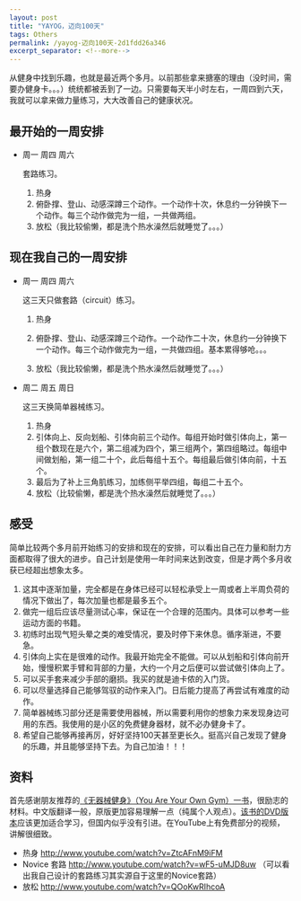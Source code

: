 ```yaml
---
layout: post
title: "YAYOG，迈向100天"
tags: Others
permalink: /yayog-迈向100天-2d1fdd26a346
excerpt_separator: <!--more-->
---
```

从健身中找到乐趣，也就是最近两个多月。以前那些拿来搪塞的理由（没时间，需要办健身卡。。。）统统都被丢到了一边。只需要每天半小时左右，一周四到六天，我就可以拿来做力量练习，大大改善自己的健康状况。
<!--more-->

## 最开始的一周安排

* 周一 周四 周六

  套路练习。

  1. 热身
  1. 俯卧撑、登山、动感深蹲三个动作。一个动作十次，休息约一分钟换下一个动作。每三个动作做完为一组，一共做两组。
  1. 放松（我比较偷懒，都是洗个热水澡然后就睡觉了。。。）

## 现在我自己的一周安排

* 周一 周四 周六

  这三天只做套路（circuit）练习。

  1. 热身

  1. 俯卧撑、登山、动感深蹲三个动作。一个动作二十次，休息约一分钟换下一个动作。每三个动作做完为一组，一共做四组。基本累得够呛。。。

  1. 放松（我比较偷懒，都是洗个热水澡然后就睡觉了。。。）

* 周二 周五 周日

  这三天换简单器械练习。

  1. 热身
  1. 引体向上、反向划船、引体向前三个动作。每组开始时做引体向上，第一组个数现在是六个，第二组减为四个，第三组两个，第四组略过。每组中间做划船，第一组二十个，此后每组十五个。每组最后做引体向前，十五个。
  1. 最后为了补上三角肌练习，加练侧平举四组，每组二十五个。
  1. 放松（比较偷懒，都是洗个热水澡然后就睡觉了。。。）

## 感受

简单比较两个多月前开始练习的安排和现在的安排，可以看出自己在力量和耐力方面都取得了很大的进步。自己计划是使用一年时间来达到改变，但是才两个多月收获已经超出想象太多。

1. 这其中逐渐加量，完全都是在身体已经可以轻松承受上一周或者上半周负荷的情况下做出了，每次加量也都是最多五个。
1. 做完一组后应该尽量测试心率，保证在一个合理的范围内。具体可以参考一些运动方面的书籍。
1. 初练时出现气短头晕之类的难受情况，要及时停下来休息。循序渐进，不要急。
1. 引体向上实在是很难的动作。我最开始完全不能做。可以从划船和引体向前开始，慢慢积累手臂和背部的力量，大约一个月之后便可以尝试做引体向上了。
1. 可以买手套来减少手部的磨损。我买的就是迪卡侬的入门货。
1. 可以尽量选择自己能够驾驭的动作来入门。日后能力提高了再尝试有难度的动作。
1. 简单器械练习部分还是需要使用器械，所以需要利用你的想象力来发现身边可用的东西。我使用的是小区的免费健身器材，就不必办健身卡了。
1. 希望自己能够再接再厉，好好坚持100天甚至更长久。挺高兴自己发现了健身的乐趣，并且能够坚持下去。为自己加油！！！

## 资料

首先感谢朋友推荐的[《无器械健身》（You Are Your Own Gym）一书](http://book.douban.com/subject/11608712/)，很励志的材料。中文版翻译一般，原版更加容易理解一点（纯属个人观点）。[该书的DVD版本](http://www.amazon.com/You-Are-Your-Own-Gym/dp/B00AM7EQYC/ref=pd_sim_b_1/185-8037722-8664210)应该更加适合学习，但国内似乎没有引进。在YouTube上有免费部分的视频，讲解很细致。

* 热身 http://www.youtube.com/watch?v=ZtcAFnM9iFM
* Novice 套路 http://www.youtube.com/watch?v=wF5-uMJD8uw （可以看出我自己设计的套路练习其实源自于这里的Novice套路）
* 放松 http://www.youtube.com/watch?v=QOoKwRIhcoA
